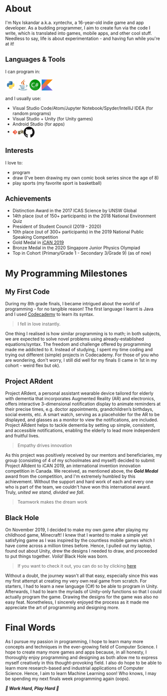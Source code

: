 # About
I'm Nyx Iskandar a.k.a. xyntechx, a 16-year-old indie game and app developer.
As a budding programmer, I aim to create fun via the code I write, which is translated into games, mobile apps, and other cool stuff. Needless to say, life is about experimentation - and having fun while you're at it!

## Languages & Tools
I can program in:
<br/>
<br/>
<img align="center" alt="Python" width="35px" src="https://raw.githubusercontent.com/github/explore/80688e429a7d4ef2fca1e82350fe8e3517d3494d/topics/python/python.png"/>
<img align="center" alt="Java" width="35px" src="https://raw.githubusercontent.com/github/explore/80688e429a7d4ef2fca1e82350fe8e3517d3494d/topics/java/java.png"/>
<img align="center" alt="C#" width="35px" src="https://raw.githubusercontent.com/github/explore/80688e429a7d4ef2fca1e82350fe8e3517d3494d/topics/csharp/csharp.png"/>
<img align="center" alt="Kotlin" width="35px" src="https://raw.githubusercontent.com/github/explore/80688e429a7d4ef2fca1e82350fe8e3517d3494d/topics/kotlin/kotlin.png"/>
<br/>
<br/>
and I usually use:
- Visual Studio Code/Atom/Jupyter Notebook/Spyder/IntelliJ IDEA (for random programs)
- Visual Studio + Unity (for Unity games)
- Android Studio (for apps)
- <img align="left" alt="Git" width="35px" src="https://raw.githubusercontent.com/github/explore/80688e429a7d4ef2fca1e82350fe8e3517d3494d/topics/git/git.png"/> <img align="center" alt="GitHub" width="35px" src="https://raw.githubusercontent.com/github/explore/78df643247d429f6cc873026c0622819ad797942/topics/github/github.png"/>

## Interests
I love to:
- program
- draw (I've been drawing my own comic book series since the age of 8)
- play sports (my favorite sport is basketball)

## Achievements
- Distinction Award in the 2017 ICAS Science by UNSW Global
- 14th place (out of 150+ participants) in the 2018 National Environment Quiz
- President of Student Council (2019 - 2020)
- 10th place (out of 300+ participants) in the 2019 National Public Speaking Competition
- Gold Medal in [iCAN 2019](https://www.tisias.org/ican-2019.html)
- Bronze Medal in the 2020 Singapore Junior Physics Olympiad
- Top in Cohort (Primary/Grade 1 - Secondary 3/Grade 9) (as of now)


# My Programming Milestones

## My First Code
During my 8th grade finals, I became intrigued about the world of programming - for no tangible reason! The first language I learnt is Java and I used [Codecademy](https://www.codecademy.com/) to learn its syntax.
> I fell in love instantly.

One thing I realised is how similar programming is to math; in both subjects, we are expected to solve novel problems using already-established equations/syntax. The freedom and challenge offered by programming made me addicted to it. Instead of studying, I spent my time coding and trying out different (simple) projects in Codecademy. For those of you who are wondering, don't worry, I still did well for my finals (I came in 1st in my cohort - weird flex but ok).

## Project ARdent
Project ARdent, a personal assistant wearable device tailored for elderly with dementia that incorporates Augmented Reality (AR) and electronics, offers interactive 3-dimensional notification display to animate reminders at their precise times, e.g. doctor appointments, grandchildren’s birthdays, social events, etc. A smart watch, serving as a placeholder for the AR to be displayed, and glasses as a monitor to view the notifications, are included. Project ARdent helps to tackle dementia by setting up simple, consistent, and accessible notifications, enabling the elderly to lead more independent and fruitful lives.
> Empathy drives innovation

As this project was positively received by our mentors and beneficiaries, my group (consisting of 4 of my schoolmates and myself) decided to submit Project ARdent to iCAN 2019, an international invention innovation competition in Canada. We received, as mentioned above, the **_Gold Medal_** award from the competition, and I'm extremely humbled by this achievement. Without the support and hard work of each and every one who is part of the team, we couldn't have won this international award. Truly, _united we stand, divided we fall_.

> Teamwork makes the dream work

## Black Hole
On November 2019, I decided to make my own game after playing my childhood game, Minecraft! I knew that I wanted to make a simple yet satisfying game as I was inspired by the countless mobile games which I have come across a million times before. Hence, I pulled out my laptop, found out about Unity, drew the designs I needed to draw, and proceeded to put things together. _Volia!_ Black Hole was born.

> If you want to check it out, you can do so by clicking [here](https://xyntechx.github.io/blackhole/)

Without a doubt, the journey wasn't all that easy, especially since this was my first attempt at creating my very own real game from scratch. For starters, I had to learn a new language (C#) to be able to program in Unity. Afterwards, I had to learn the myriads of Unity-only functions so that I could actually program the game. Drawing the designs for the game was also no easy feat. Nonetheless, I sincerely enjoyed the process as it made me appreciate the art of programming and designing more.


# Final Words
As I pursue my passion in programming, I hope to learn many more concepts and techniques in the ever-growing field of Computer Science.
I hope to create many more games and apps because, in all honesty, I thoroughly enjoy programming and designing as both allow me to express myself creatively in this thought-provoking field. I also do hope to be able to learn more research-based and industrial applications of Computer Science. Hence, I aim to learn Machine Learning soon! Who knows, I may be spending my next finals week programming again (oops).

**_🌟 Work Hard, Play Hard 🌟_**
